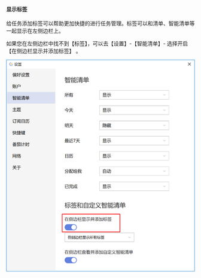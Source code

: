 #### 显示标签

给任务添加标签可以帮助更加快捷的进行任务管理。标签可以和清单、智能清单等一起显示在左侧边栏上。

如果您在左侧边栏中找不到【标签】，可以去【设置】-【智能清单】- 选择开启【在侧边栏显示并添加标签】 。

![wintag1](../../images/Windows/tag/pasted%20image%200%2012.png)

